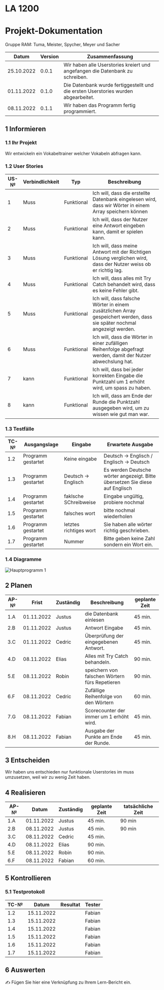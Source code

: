 # LA 1200
# Projekt-Dokumentation

Gruppe RAM: Tuma, Meister, Spycher, Meyer und Sacher

| Datum | Version | Zusammenfassung                                              |
| ----- | ------- | ------------------------------------------------------------ |
|   25.10.2022    | 0.0.1   |  Wir haben alle Userstories kreiert und angefangen die Datenbank zu schreiben.     | 
|   01.11.2022    | 0.1.0   |  Die Datenbank wurde fertiggestellt und die ersten Userstories wurden abgearbeitet.       |
|   08.11.2022    | 0.1.1   |  Wir haben das Programm fertig programmiert.    |

## 1 Informieren

### 1.1 Ihr Projekt

Wir entwickeln ein Vokabeltrainer welcher Vokabeln abfragen kann.

### 1.2 User Stories

| US-№ | Verbindlichkeit | Typ  | Beschreibung                       |
| ---- | --------------- | ---- | ---------------------------------- |
| 1    |        Muss         |   Funktional   | Ich will, dass die erstellte Datenbank eingelesen wird, dass wir Wörter in einem Array speichern können |
| 2    |        Muss         |   Funktional   | Ich will, dass der Nutzer eine Antwort eingeben kann, damit er spielen kann. |
| 3    |        Muss         |   Funktional   | Ich will, dass meine Antwort mit der Richtigen Lösung verglichen wird, dass der Nutzer weiss ob er richtig lag.    |
| 4    |        Muss         |   Funktional   | Ich will, dass alles mit Try Catch behandelt wird, dass es keine Fehler gibt.   |
| 5    |        Muss         |   Funktional   | Ich will, dass falsche Wörter in einem zusätzlichen Array gespeichert werden, dass sie später nochmal angezeigt werden.   |
| 6    |        Muss         |   Funktional   | Ich will, dass die Wörter in einer zufälligen Reihenfolge abgefragt werden, damit der Nutzer abwechslung hat.    |
| 7    |        kann         |   Funktional   | Ich will, dass bei jeder korrekten Eingabe die Punktzahl um 1 erhöht wird, um spass zu haben.    |
| 8    |        kann         |   Funktional   | Ich will, dass am Ende der Runde die Punktzahl ausgegeben wird, um zu wissen wie gut man war.   |




### 1.3 Testfälle

| TC-№ | Ausgangslage | Eingabe | Erwartete Ausgabe |
| ---- | ------------ | ------- | ----------------- |
| 1.2  |    Programm gestartet          |    Keine eingabe     |    Deutsch -> Englisch / Englisch -> Deutsch             |
| 1.3  |    Programm gestartet          |    Deutsch -> Englisch     |   Es werden Deutsche wörter angezeigt. Bitte übersetzen Sie diese auf Englisch |
| 1.4  |    Programm gestartet          |    faklsche SChreibweise   |        Eingabe ungültig, probiere nochmal         |
| 1.5  |    Programm gestartet          |    falsches wort     |         bitte nochmal wiederholen          |
| 1.6  |    Programm gestartet          |    letztes richtiges wort  |   Sie haben alle wörter richtig geschrieben.|
| 1.7  |    Programm gestartet          |    Nummer          |           Bitte geben keine Zahl sondern ein Wort ein.     |

### 1.4 Diagramme

![Hauptprogramm 1](https://user-images.githubusercontent.com/110891559/197721147-887673c6-b615-430d-af8a-a3d2f4c320bb.png)


## 2 Planen

| AP-№ | Frist | Zuständig | Beschreibung | geplante Zeit |
| ---- | ----- | --------- | ------------ | ------------- |
| 1.A |   01.11.2022    |    Justus  | die Datenbank einlesen  |   45 min.  |
| 2.B |   01.11.2022    |    Justus  | Antwort Eingabe  |   45 min.  |
| 3.C |   01.11.2022    |    Cedric  | Überprüfung der eingegebenen Antwort.  |   45 min.  |
| 4.D |   08.11.2022    |    Elias   | Alles mit Try Catch behandeln.          |   90 min.  |
| 5.E |   08.11.2022    |    Robin   | speichern von falschen Wörtern fürs Repetieren   |   90 min.  |
| 6.F |   08.11.2022    |    Cedric  | Zufällige Reihenfolge von den Wörtern  |   60 min.  |
| 7.G |   08.11.2022    |    Fabian  | Scorecounter der immer um 1 erhöht wird.        |   45 min.  |
| 8.H |   08.11.2022    |    Fabian  | Ausgabe der Punkte am Ende der Runde.   |   45 min.  |


## 3 Entscheiden

Wir haben uns entschieden nur funktionale Userstories im muss umzusetzen, weil wir zu wenig Zeit haben.

## 4 Realisieren

| AP-№ | Datum | Zuständig | geplante Zeit | tatsächliche Zeit |
| ---- | ----- | --------- | ------------- | ----------------- |
| 1.A  |   01.11.2022    |     Justus      |       45 min.        |          90 min         |
| 2.B  |   08.11.2022    |     Justus      |       45 min.        |          90 min         |
| 3.C  |   08.11.2022    |     Cedric      |       45 min.        |                   |
| 4.D  |   08.11.2022    |     Elias       |       90 min.        |                   |
| 5.E  |   08.11.2022    |     Robin       |       90 min.        |                   |
| 6.F  |   08.11.2022    |     Fabian      |       60 min.        |                   |



## 5 Kontrollieren

### 5.1 Testprotokoll

| TC-№ | Datum | Resultat | Tester |
| ---- | ----- | -------- | ------ |
| 1.2  |   15.11.2022    |          |    Fabian    |
| 1.3  |   15.11.2022    |          |    Fabian    |
| 1.4  |   15.11.2022    |          |    Fabian    |
| 1.5  |   15.11.2022    |          |    Fabian    |
| 1.6  |   15.11.2022    |          |    Fabian    |
| 1.7  |   15.11.2022    |          |    Fabian    |


## 6 Auswerten

✍️ Fügen Sie hier eine Verknüpfung zu Ihrem Lern-Bericht ein.
